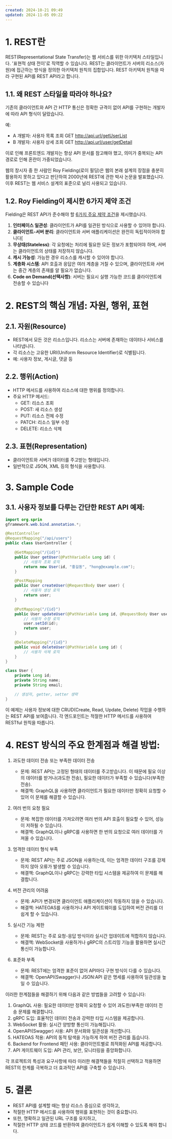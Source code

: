 ```yaml
---
created: 2024-10-21 09:49
updated: 2024-11-05 09:22
---
```

# 1. REST란

REST(Representational State Transfer)는 웹 서비스를 위한 아키텍처 스타일입니다. '표현적 상태 전이'로 직역할 수 있습니다.
REST는 클라이언트가 서버의 리소스(자원)에 접근하는 방식을 정의한 아키텍처 원칙의 집합입니다.
REST 아키텍처 원칙을 따라 구현된 API를 REST API라고 합니다.

## 1.1. 왜 REST 스타일을 따라야 하나요?

기존의 클라이언트와 API 간 HTTP 통신은 정확한 규격이 없어 API를 구현하는 개발자에 따라 API 형식이 달랐습니다.

예:
- A 개발자: 사용자 목록 조회 GET http://api.url/getUserList
- B 개발자: 사용자 상세 조회 GET http://api.url/user/getDetail

이로 인해 프론트엔드 개발자는 항상 API 문서를 참고해야 했고, 의미가 중복되는 API 경로로 인해 혼란이 가중되었습니다.

웹의 창시자 중 한 사람인 Roy Fielding(로이 필딩)은 웹의 본래 설계의 장점을 충분히 활용하지 못하고 있다고 판단하여 2000년에 REST에 관한 박사 논문을 발표했습니다. 이후 REST는 웹 서비스 설계의 표준으로 널리 사용되고 있습니다.

## 1.2. Roy Fielding이 제시한 6가지 제약 조건

Fielding은 REST API가 준수해야 할 [6가지 주요 제약 조건](https://gorilla-ohgiraffers.tistory.com/3)을 제시했습니다.
1. **인터페이스 일관성**: 클라이언트가 API를 일관된 방식으로 사용할 수 있어야 합니다.
2. **클라이언트-서버 분리**: 클라이언트와 서버 애플리케이션은 완전히 독립적이어야 합니다[
3. **무상태(Stateless)**: 각 요청에는 처리에 필요한 모든 정보가 포함되어야 하며, 서버는 클라이언트의 상태를 저장하지 않습니다.
4. **캐시 가능성**: 가능한 경우 리소스를 캐시할 수 있어야 합니다.
5. **계층화 시스템**: API 호출과 응답은 여러 계층을 거칠 수 있으며, 클라이언트와 서버는 중간 계층의 존재를 알 필요가 없습니다.
6. **Code on Demand(선택사항)**: 서버는 필요시 실행 가능한 코드를 클라이언트에 전송할 수 있습니다

# 2. REST의 핵심 개념: 자원, 행위, 표현

## 2.1. 자원(Resource)
- REST에서 모든 것은 리소스입니다. 리소스는 서버에 존재하는 데이터나 서비스를 나타냅니다.
- 각 리소스는 고유한 URI(Uniform Resource Identifier)로 식별됩니다.
- 예: 사용자 정보, 게시글, 댓글 등
## 2.2. 행위(Action)
- HTTP 메서드를 사용하여 리소스에 대한 행위를 정의합니다.
- 주요 HTTP 메서드:
  - GET: 리소스 조회
  - POST: 새 리소스 생성
  - PUT: 리소스 전체 수정
  - PATCH: 리소스 일부 수정
  - DELETE: 리소스 삭제
## 2.3. 표현(Representation)
- 클라이언트와 서버가 데이터를 주고받는 형태입니다.
- 일반적으로 JSON, XML 등의 형식을 사용합니다.

# 3. Sample Code

## 3.1. 사용자 정보를 다루는 간단한 REST API 예제:

```java
import org.sprin
gframework.web.bind.annotation.*;

@RestController
@RequestMapping("/api/users")
public class UserController {

    @GetMapping("/{id}")
    public User getUser(@PathVariable Long id) {
        // 사용자 조회 로직
        return new User(id, "홍길동", "hong@example.com");
    }

    @PostMapping
    public User createUser(@RequestBody User user) {
        // 사용자 생성 로직
        return user;
    }

    @PutMapping("/{id}")
    public User updateUser(@PathVariable Long id, @RequestBody User user) {
        // 사용자 수정 로직
        user.setId(id);
        return user;
    }

    @DeleteMapping("/{id}")
    public void deleteUser(@PathVariable Long id) {
        // 사용자 삭제 로직
    }
}

class User {
    private Long id;
    private String name;
    private String email;

    // 생성자, getter, setter 생략
}
```

이 예제는 사용자 정보에 대한 CRUD(Create, Read, Update, Delete) 작업을 수행하는 REST API를 보여줍니다. 각 엔드포인트는 적절한 HTTP 메서드를 사용하여 RESTful 원칙을 따릅니다.

# 4. REST 방식의 주요 한계점과 해결 방법:

1. 과도한 데이터 전송 또는 부족한 데이터 전송
   - 문제: REST API는 고정된 형태의 데이터를 주고받습니다. 이 때문에 필요 이상의 데이터를 받거나(과도한 전송), 필요한 데이터가 부족할 수 있습니다(부족한 전송).
   - 해결책: GraphQL을 사용하면 클라이언트가 필요한 데이터만 정확히 요청할 수 있어 이 문제를 해결할 수 있습니다.

2. 여러 번의 요청 필요
   - 문제: 복잡한 데이터를 가져오려면 여러 번의 API 호출이 필요할 수 있어, 성능이 저하될 수 있습니다.
   - 해결책: GraphQL이나 gRPC를 사용하면 한 번의 요청으로 여러 데이터를 가져올 수 있습니다.

3. 엄격한 데이터 형식 부족
   - 문제: REST API는 주로 JSON을 사용하는데, 이는 엄격한 데이터 구조를 강제하지 않아 오류가 발생할 수 있습니다.
   - 해결책: GraphQL이나 gRPC는 강력한 타입 시스템을 제공하여 이 문제를 해결합니다.

4. 버전 관리의 어려움
   - 문제: API가 변경되면 클라이언트 애플리케이션이 작동하지 않을 수 있습니다.
   - 해결책: HATEOAS를 사용하거나 API 게이트웨이를 도입하여 버전 관리를 더 쉽게 할 수 있습니다.

5. 실시간 기능 제한
   - 문제: REST는 주로 요청-응답 방식이라 실시간 업데이트에 적합하지 않습니다.
   - 해결책: WebSocket을 사용하거나 gRPC의 스트리밍 기능을 활용하면 실시간 통신이 가능합니다.

6. 표준화 부족
   - 문제: REST에는 엄격한 표준이 없어 API마다 구현 방식이 다를 수 있습니다.
   - 해결책: OpenAPI(Swagger)나 JSON:API 같은 명세를 사용하여 일관성을 높일 수 있습니다.

이러한 한계점들을 해결하기 위해 다음과 같은 방법들을 고려할 수 있습니다:

1. GraphQL 사용: 필요한 데이터만 정확히 요청할 수 있어 과도한/부족한 데이터 전송 문제를 해결합니다.
2. gRPC 도입: 효율적인 데이터 전송과 강력한 타입 시스템을 제공합니다.
3. WebSocket 활용: 실시간 양방향 통신이 가능해집니다.
4. OpenAPI(Swagger) 사용: API 문서화와 일관성을 개선합니다.
5. HATEOAS 적용: API의 동적 탐색을 가능하게 하여 버전 관리를 돕습니다.
6. Backend for Frontend 패턴 사용: 클라이언트별로 최적화된 API를 제공합니다.
7. API 게이트웨이 도입: API 관리, 보안, 모니터링을 중앙화합니다.

각 프로젝트의 특성과 요구사항에 따라 이러한 해결책들을 적절히 선택하고 적용하면 REST의 한계를 극복하고 더 효과적인 API를 구축할 수 있습니다.

# 5. 결론
- REST API를 설계할 때는 항상 리소스 중심으로 생각하고, 
- 적절한 HTTP 메서드를 사용하여 행위를 표현하는 것이 중요합니다. 
- 또한, 명확하고 일관된 URL 구조를 유지하고, 
- 적절한 HTTP 상태 코드를 반환하여 클라이언트가 쉽게 이해할 수 있도록 해야 합니다.